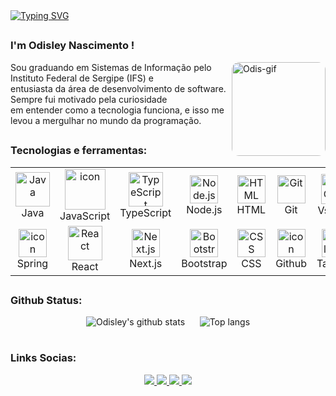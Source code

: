 <a href="https://git.io/typing-svg">
  <img src="https://readme-typing-svg.herokuapp.com?font=Fira+Code&size=28&duration=2000&pause=800&color=ADD8E6&width=700&lines=Ea%C3%AD%2C+tranquilo%3F;Seja+bem+vindo(a)+ao+meu+perfil+dev!" alt="Typing SVG"/>
</a>

##


<h3>I'm Odisley Nascimento !</h3>


<img align="right" alt="Odis-gif" height="150" style="border-radius:12px; vertical-align:top;" src="https://user-images.githubusercontent.com/81328619/213875785-400ae517-156b-4aca-a787-bac75d84c393.gif">

Sou graduando em Sistemas de Informação pelo Instituto Federal de Sergipe (IFS) e  
entusiasta da área de desenvolvimento de software. Sempre fui motivado pela curiosidade  
em entender como a tecnologia funciona, e isso me levou a mergulhar no mundo da programação.


## 
### Tecnologias e ferramentas:

<p align="center">
  <table align="center">
    <tr>
      <td align="center" width="90">
        <img src="https://techstack-generator.vercel.app/java-icon.svg" alt="Java" width="55" height="55" />
        <br>Java
      </td>
    <td align="center" width="96">
        <img src="https://techstack-generator.vercel.app/js-icon.svg" alt="icon" width="65" height="65" />
      <br>JavaScript
    </td>
      <td align="center" width="90">
        <img src="https://techstack-generator.vercel.app/ts-icon.svg" alt="TypeScript" width="55" height="55" />
        <br>TypeScript
      </td>
      <td align="center" width="90">
        <img src="https://skillicons.dev/icons?i=nodejs" width="45" height="45" alt="Node.js" />
        <br>Node.js
      </td>
      <td align="center" width="90">
        <img src="https://skillicons.dev/icons?i=html" width="45" height="45" alt="HTML" />
        <br>HTML
      </td>
      <td align="center" width="90"> 
        <img src="https://user-images.githubusercontent.com/25181517/192108372-f71d70ac-7ae6-4c0d-8395-51d8870c2ef0.png" width="45" height="45" alt="Git" />
      <br>Git
    </td>
     <td align="center" width="96">
        <img src="https://skillicons.dev/icons?i=vscode" width="48" height="48" alt="VsCode" />
      <br>VsCode
    </td>
      <td align="center" width="90">
        <img src="https://techstack-generator.vercel.app/restapi-icon.svg" alt="REST API" width="55" height="55" />
        <br>RestAPI
      </td>
    </tr>
    <tr>
     <td align="center" width="90">
        <img src="https://cdn.jsdelivr.net/gh/devicons/devicon/icons/spring/spring-original.svg" alt="icon" width="45" height="45" />
      <br>Spring
    </td>
      <td align="center" width="90">
        <img src="https://techstack-generator.vercel.app/react-icon.svg" alt="React" width="55" height="55" />
        <br>React
      </td>
      <td align="center" width="90">
        <img src="https://skillicons.dev/icons?i=nextjs" width="45" height="45" alt="Next.js" />
        <br>Next.js
      </td>
       <td align="center" width="90">
        <img src="https://skillicons.dev/icons?i=bootstrap" width="45" height="45" alt="Bootstrap" />
        <br>Bootstrap
       <td align="center" width="90">
        <img src="https://skillicons.dev/icons?i=css" width="45" height="45" alt="CSS" />
        <br>CSS
      </td>
      <td align="center" width="90">
        <img src="https://techstack-generator.vercel.app/github-icon.svg" alt="icon" width="45" height="45" />
      <br>Github
      </td>
      <td align="center" width="90">
        <img src="https://skillicons.dev/icons?i=tailwind" width="45" height="45" alt="Tailwind" />
        <br>Tailwind
      </td>
      <td align="center" width="90">
        <img src="https://skillicons.dev/icons?i=postgres" width="45" height="45" alt="PostgreSQL" />
        <br>PostgreSQL
      </td>
    </tr>
  </table>
</p>

##
### Github Status:

<p align="center">
  <img src="https://github-readme-stats.vercel.app/api?username=odisleys&show_icons=true&theme=dark" alt="Odisley's github stats" />
  &nbsp;&nbsp;&nbsp;&nbsp;
  <img src="https://github-readme-stats.vercel.app/api/top-langs/?username=odisleys&layout=compact&theme=dark" alt="Top langs" />
</p>

#
### Links Socias:
<p align="center"> 
  <a href="mailto:odisleynascimento26@gmail.com" target="_blank">
    <img src="https://img.shields.io/badge/-Gmail-%23333?style=for-the-badge&logo=gmail&logoColor=white">
  </a>
  
  <a href="https://instagram.com/odiisley" target="_blank">
    <img src="https://img.shields.io/badge/-Instagram-%23E4405F?style=for-the-badge&logo=instagram&logoColor=white">
  </a>
  
  <a href="https://www.linkedin.com/in/odisley-nascimento-045295301/" target="_blank">
    <img src="https://img.shields.io/badge/-LinkedIn-%230077B5?style=for-the-badge&logo=linkedin&logoColor=white">
  </a>
  
  <a href="http://wa.me/5579988200731" target="_blank">
    <img src="https://img.shields.io/badge/WhatsApp-25D366?style=for-the-badge&logo=whatsapp&logoColor=white">
  </a>
</p>


